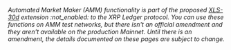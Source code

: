 _Automated Market Maker (AMM) functionality is part of the proposed [XLS-30d](https://github.com/XRPLF/XRPL-Standards/discussions/78) extension :not_enabled: to the XRP Ledger protocol. You can use these functions on AMM test networks, but there isn't an official amendment and they aren't available on the production Mainnet. Until there is an amendment, the details documented on these pages are subject to change._ <!-- SPELLING_IGNORE: 30d -->
